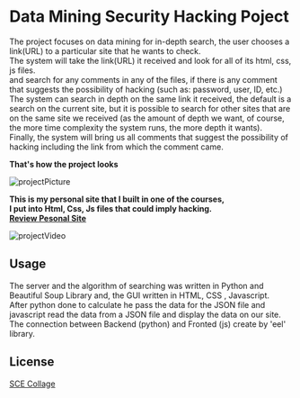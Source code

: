 # Data Mining Security Hacking Poject

The project focuses on data mining for in-depth search, the user chooses a link(URL) to a particular site that he wants to check.<br/>
The system will take the link(URL) it received and look for all of its html, css, js files.<br/>
and search for any comments in any of the files, if there is any comment that suggests the possibility of hacking (such as: password, user, ID, etc.)<br/>
The system can search in depth on the same link it received, the default is a search on the current site, but it is possible to search for other sites that are on the same site we received (as the amount of depth we want, of course, the more time complexity the system runs, the more depth it wants).<br/>
Finally, the system will bring us all comments that suggest the possibility of hacking including the link from which the comment came.<br/>

**That's how the project looks**

![projectPicture](https://user-images.githubusercontent.com/33221427/76643819-7e637580-655e-11ea-8907-39875e0fe911.JPG)

**This is my personal site that I built in one of the courses,<br/>
I put into Html, Css, Js files that could imply hacking.<br/>
[Review Pesonal Site](https://guyhassan.github.io/Geo-Information-Project/)**

![projectVideo](https://user-images.githubusercontent.com/33221427/76643844-89b6a100-655e-11ea-9fe4-7edf48617db7.gif)
## Usage
The server and the algorithm of searching was written in Python and Beautiful Soup Library and, the GUI written in HTML, CSS , Javascript.<br/>
After python done to calculate he pass the data for the JSON file and javascript read the data from a JSON file and display the data on our site.<br/>
The connection between Backend (python) and Fronted (js) create by 'eel' library.

## License
[SCE Collage](https://www.sce.ac.il/)
